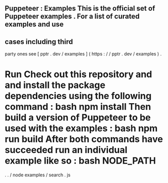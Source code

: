 #
Puppeteer
:
Examples
This
is
the
official
set
of
Puppeteer
examples
.
For
a
list
of
curated
examples
and
use
-
cases
including
third
-
party
ones
see
[
pptr
.
dev
/
examples
]
(
https
:
/
/
pptr
.
dev
/
examples
)
.
#
#
Run
Check
out
this
repository
and
and
install
the
package
dependencies
using
the
following
command
:
bash
npm
install
Then
build
a
version
of
Puppeteer
to
be
used
with
the
examples
:
bash
npm
run
build
After
both
commands
have
succeeded
run
an
individual
example
like
so
:
bash
NODE_PATH
=
.
.
/
node
examples
/
search
.
js

